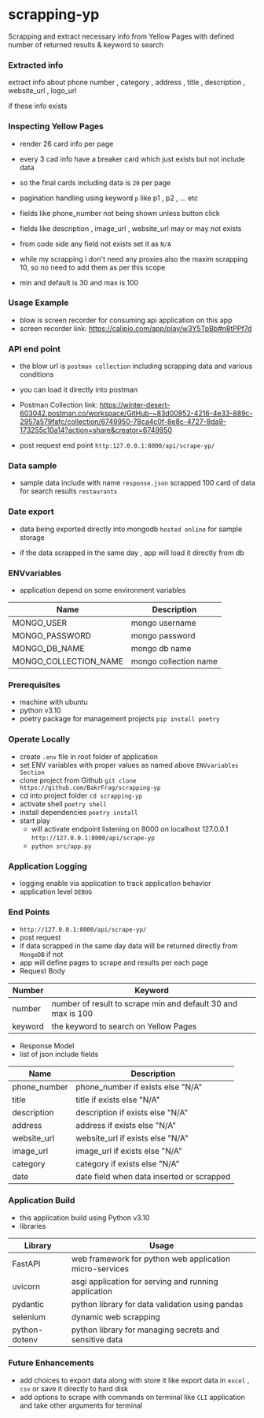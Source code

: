 
# scrapping-yp

Scrapping and extract necessary info from Yellow Pages with defined number of returned results & keyword to search

### Extracted info

extract info about phone number , category , address , title , description , website_url , logo_url

if these info exists  

### Inspecting Yellow Pages

- render 26 card info per page

- every 3 cad info have a breaker card which just exists but not include data

- so the final cards including data is `20` per page

- pagination handling using keyword `p` like p1 , p2 , ... etc

- fields like phone_number not being shown unless button click

- fields like description , image_url , website_url may or may not exists

- from code side any field not exists set it as `N/A`

- while my scrapping i don't need any proxies also the maxim scrapping 10, so no need to add them as per this scope 

- min and default is 30 and max is 100

 ### Usage Example 
 - blow is screen recorder for consuming api application on this app 
 - screen recorder link: https://calipio.com/app/play/w3Y5TpBb#n8tPPf7d

### API end point

- the blow url is `postman collection` including scrapping data and various conditions

- you can load it directly into postman

- Postman Collection link: https://winter-desert-603042.postman.co/workspace/GitHub-~83d00952-4216-4e33-889c-2957a579fafc/collection/6749950-78ca4c0f-8e8c-4727-8da9-173255c10a14?action=share&creator=6749950

- post request end point `http:127.0.0.1:8000/api/scrape-yp/`

  

### Data sample

- sample data include with name `response.json` scrapped 100 card of data for search results `restaurants`

  

### Date export

- data being exported directly into mongodb `hosted online` for sample storage

- if the data scrapped in the same day , app will load it directly from db  

### ENVvariables 

- application depend on some environment variables 

|Name  |  Description|
|--|--|
|  MONGO_USER| mongo username |
|MONGO_PASSWORD| mongo password |
|MONGO_DB_NAME| mongo db name|
|MONGO_COLLECTION_NAME| mongo collection name|


### Prerequisites
- machine with ubuntu 
- python v3.10 
- poetry package for management projects 
    `pip install poetry ` 

### Operate Locally 
- create `.env` file in root folder of application 
- set ENV variables with proper values as named above `ENVvariables Section`
- clone project from Github 
	`git clone https://github.com/BakrFrag/scrapping-yp`
- cd into project folder 
	`cd scrapping-yp`
- activate shell 
	`poetry shell` 
- install dependencies
`poetry install`
- start play 
	- will activate endpoint listening on 8000 on localhost 127.0.0.1 `http://127.0.0.1:8000/api/scrape-yp`
	- `python src/app.py` 

### Application  Logging 
- logging enable via application to track application behavior
- application level `DEBUG` 
### End Points 
- `http://127.0.0.1:8000/api/scrape-yp/`
- post request 
- if data scrapped in the same day data will be returned directly from `MongoDB` if not 
- app will define pages to scrape and results per each page 
- Request Body 

|Number  | Keyword |
|--|--|
| number |  number of result to scrape min and default 30 and max is 100|
|keyword| the keyword to search on Yellow Pages|

- Response Model 
- list of json include fields 

|Name| Description |
|--|--|
|  phone_number| phone_number if exists else "N/A"  |
|  title| title if exists else "N/A"  |
|  description| description if exists else "N/A"  |
|  address| address if exists else "N/A"  |
|  website_url| website_url if exists else "N/A"  |
|  image_url| image_url if exists else "N/A"  |
|  category| category if exists else "N/A"  |
|  date| date field when data inserted or scrapped   |
 



### Application Build 
- this application build using Python v3.10 
- libraries 

|Library | Usage  |
|--|--|
| FastAPI  | web framework for python web application micro-services   |
|uvicorn | asgi application for serving and running application|
| pydantic| python library for data validation using pandas |
| selenium | dynamic web scrapping |
|python-dotenv| python library for managing secrets and sensitive data|

### Future Enhancements 
- add choices to export data along with store it like export data in `excel`  , `csv` or save it directly to hard disk 
- add options to scrape with commands on terminal like `CLI` application and take other arguments for terminal 
